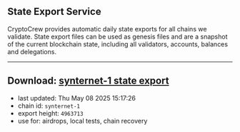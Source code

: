 ## State Export Service
CryptoCrew provides automatic daily state exports for all chains we validate. State export files can be used as genesis files and are a snapshot of the current blockchain state, including all validators, accounts, balances and delegations.

---
**Download: [synternet-1 state export](https://dl-eu2.ccvalidators.com/SERVICE/synternet/synternet-1_export_4963713.json)**
---

- last updated: Thu May 08 2025 15:17:26
- chain id: `synternet-1`
- export height: `4963713`
- use for: airdrops, local tests, chain recovery
